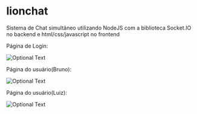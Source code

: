 # lionchat
Sistema de Chat simultâneo utilizando NodeJS com a biblioteca Socket.IO no backend e html/css/javascript no frontend

Página de Login:

![Optional Text](../master/assets/img/login.png)

Página do usuário(Bruno):

![Optional Text](../master/assets/img/bruno.png)

Página do usuário(Luiz):

![Optional Text](../master/assets/img/luiz.png)
